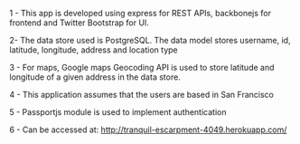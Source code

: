 
1 - This app is developed using express for REST APIs, backbonejs for frontend and Twitter Bootstrap for UI.

2- The data store used is PostgreSQL. The data model stores username, id, latitude, longitude, address and location type

3 - For maps, Google maps Geocoding API is used to store latitude and longitude of a given address in the data store.

4 - This application assumes that the users are based in San Francisco

5 - Passportjs module is used to implement authentication

6 - Can be accessed at: http://tranquil-escarpment-4049.herokuapp.com/
